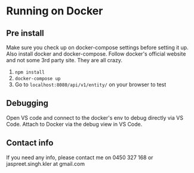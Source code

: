# Running on Docker

## Pre install
Make sure you check up on docker-compose settings before setting it up. Also install docker and docker-compose. Follow docker's official website and not some 3rd party site. They are all crazy.

1. `npm install`
2. `docker-compose up`
3. Go to `localhost:8080/api/v1/entity/` on your browser to test

## Debugging
Open VS code and connect to the docker's env to debug directly via VS Code. Attach to Docker via the debug view in VS Code.

## Contact info
If you need any info, please contact me on 0450 327 168 or jaspreet.singh.kler at gmail.com